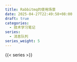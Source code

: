 ```yaml
---
title: Rabbitmq的使用场景
date: 2025-04-27T22:49:58+08:00
draft: true
categories:
  - 技术学习笔记
series:
  - 消息队列
series_weight: 5
---
```


{{< series >}}
